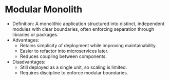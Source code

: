 # Modular Monolith

- Definition: A monolithic application structured into distinct, independent modules with clear boundaries, often enforcing separation through libraries or packages.
- Advantages:
  - Retains simplicity of deployment while improving maintainability.
  - Easier to refactor into microservices later.
  - Reduces coupling between components.
- Disadvantages:
  - Still deployed as a single unit, so scaling is limited.
  - Requires discipline to enforce modular boundaries.
